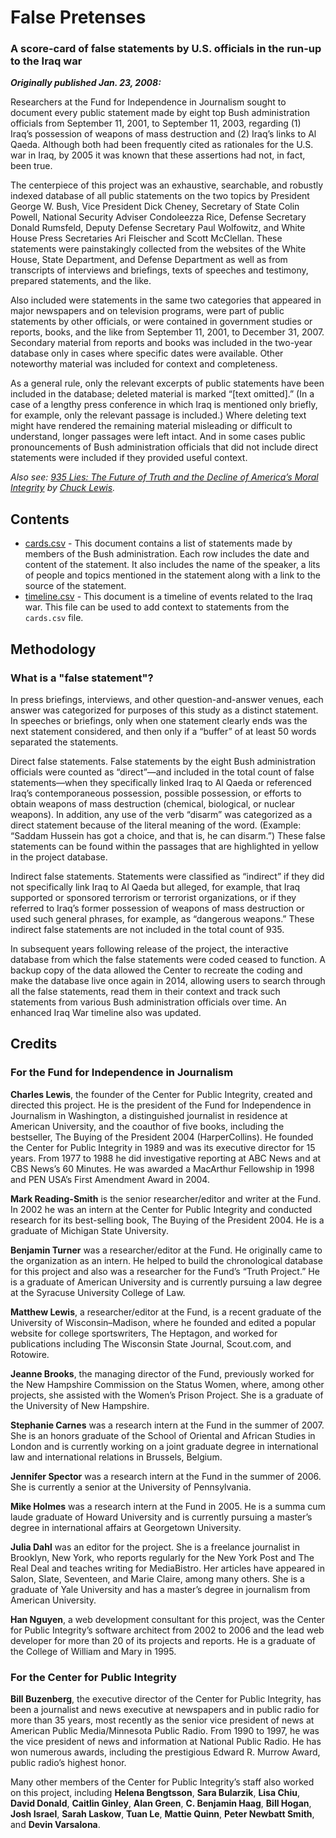 # False Pretenses

### A score-card of false statements by U.S. officials in the run-up to the Iraq war

***Originally published Jan. 23, 2008:***

Researchers at the Fund for Independence in Journalism sought to document every public statement made by eight top Bush administration officials from September 11, 2001, to September 11, 2003, regarding (1) Iraq’s possession of weapons of mass destruction and (2) Iraq’s links to Al Qaeda. Although both had been frequently cited as rationales for the U.S. war in Iraq, by 2005 it was known that these assertions had not, in fact, been true.

The centerpiece of this project was an exhaustive, searchable, and robustly indexed database of all public statements on the two topics by President George W. Bush, Vice President Dick Cheney, Secretary of State Colin Powell, National Security Adviser Condoleezza Rice, Defense Secretary Donald Rumsfeld, Deputy Defense Secretary Paul Wolfowitz, and White House Press Secretaries Ari Fleischer and Scott McClellan. These statements were painstakingly collected from the websites of the White House, State Department, and Defense Department as well as from transcripts of interviews and briefings, texts of speeches and testimony, prepared statements, and the like.

Also included were statements in the same two categories that appeared in major newspapers and on television programs, were part of public statements by other officials, or were contained in government studies or reports, books, and the like from September 11, 2001, to December 31, 2007. Secondary material from reports and books was included in the two-year database only in cases where specific dates were available. Other noteworthy material was included for context and completeness.

As a general rule, only the relevant excerpts of public statements have been included in the database; deleted material is marked “[text omitted].” (In a case of a lengthy press conference in which Iraq is mentioned only briefly, for example, only the relevant passage is included.) Where deleting text might have rendered the remaining material misleading or difficult to understand, longer passages were left intact. And in some cases public pronouncements of Bush administration officials that did not include direct statements were included if they provided useful context.


*Also see: [935 Lies: The Future of Truth and the Decline of America’s Moral Integrity](https://www.amazon.com/gp/product/1610391179) by [Chuck Lewis](https://en.wikipedia.org/wiki/Charles_Lewis_(journalist)).*

## Contents
- [cards.csv](data/cards.csv) - This document contains a list of statements made by members of the Bush administration. Each row includes the date and content of the statement. It also includes the name of the speaker, a lits of people and topics mentioned in the statement along with a link to the source of the statement.
- [timeline.csv](data/timeline.csv) - This document is a timeline of events related to the Iraq war. This file can be used to add context to statements from the `cards.csv` file.

## Methodology

### What is a "false statement"?

In press briefings, interviews, and other question-and-answer venues, each answer was categorized for purposes of this study as a distinct statement. In speeches or briefings, only when one statement clearly ends was the next statement considered, and then only if a “buffer” of at least 50 words separated the statements.

Direct false statements. False statements by the eight Bush administration officials were counted as “direct”—and included in the total count of false statements—when they specifically linked Iraq to Al Qaeda or referenced Iraq’s contemporaneous possession, possible possession, or efforts to obtain weapons of mass destruction (chemical, biological, or nuclear weapons). In addition, any use of the verb “disarm” was categorized as a direct statement because of the literal meaning of the word. (Example: “Saddam Hussein has got a choice, and that is, he can disarm.”) These false statements can be found within the passages that are highlighted in yellow in the project database.

Indirect false statements. Statements were classified as “indirect” if they did not specifically link Iraq to Al Qaeda but alleged, for example, that Iraq supported or sponsored terrorism or terrorist organizations, or if they referred to Iraq’s former possession of weapons of mass destruction or used such general phrases, for example, as “dangerous weapons.” These indirect false statements are not included in the total count of 935.

In subsequent years following release of the project, the interactive database from which the false statements were coded ceased to function. A backup copy of the data allowed the Center to recreate the coding and make the database live once again in 2014, allowing users to search through all the false statements, read them in their context and track such statements from various Bush administration officials over time. An enhanced Iraq War timeline also was updated.


## Credits

### For the Fund for Independence in Journalism

**Charles Lewis**, the founder of the Center for Public Integrity, created and directed this project. He is the president of the Fund for Independence in Journalism in Washington, a distinguished journalist in residence at American University, and the coauthor of five books, including the bestseller, The Buying of the President 2004 (HarperCollins). He founded the Center for Public Integrity in 1989 and was its executive director for 15 years. From 1977 to 1988 he did investigative reporting at ABC News and at CBS News’s 60 Minutes. He was awarded a MacArthur Fellowship in 1998 and PEN USA’s First Amendment Award in 2004.

**Mark Reading-Smith** is the senior researcher/editor and writer at the Fund. In 2002 he was an intern at the Center for Public Integrity and conducted research for its best-selling book, The Buying of the President 2004. He is a graduate of Michigan State University.

**Benjamin Turner** was a researcher/editor at the Fund. He originally came to the organization as an intern. He helped to build the chronological database for this project and also was a researcher for the Fund’s “Truth Project.” He is a graduate of American University and is currently pursuing a law degree at the Syracuse University College of Law.

**Matthew Lewis**, a researcher/editor at the Fund, is a recent graduate of the University of Wisconsin–Madison, where he founded and edited a popular website for college sportswriters, The Heptagon, and worked for publications including The Wisconsin State Journal, Scout.com, and Rotowire.

**Jeanne Brooks**, the managing director of the Fund, previously worked for the New Hampshire Commission on the Status Women, where, among other projects, she assisted with the Women’s Prison Project. She is a graduate of the University of New Hampshire.

**Stephanie Carnes** was a research intern at the Fund in the summer of 2007. She is an honors graduate of the School of Oriental and African Studies in London and is currently working on a joint graduate degree in international law and international relations in Brussels, Belgium.

**Jennifer Spector** was a research intern at the Fund in the summer of 2006. She is currently a senior at the University of Pennsylvania.

**Mike Holmes** was a research intern at the Fund in 2005. He is a summa cum laude graduate of Howard University and is currently pursuing a master’s degree in international affairs at Georgetown University.

**Julia Dahl** was an editor for the project. She is a freelance journalist in Brooklyn, New York, who reports regularly for the New York Post and The Real Deal and teaches writing for MediaBistro. Her articles have appeared in Salon, Slate, Seventeen, and Marie Claire, among many others. She is a graduate of Yale University and has a master’s degree in journalism from American University.

**Han Nguyen**, a web development consultant for this project, was the Center for Public Integrity’s software architect from 2002 to 2006 and the lead web developer for more than 20 of its projects and reports. He is a graduate of the College of William and Mary in 1995.

### For the Center for Public Integrity

**Bill Buzenberg**, the executive director of the Center for Public Integrity, has been a journalist and news executive at newspapers and in public radio for more than 35 years, most recently as the senior vice president of news at American Public Media/Minnesota Public Radio. From 1990 to 1997, he was the vice president of news and information at National Public Radio. He has won numerous awards, including the prestigious Edward R. Murrow Award, public radio’s highest honor.

Many other members of the Center for Public Integrity’s staff also worked on this project, including **Helena Bengtsson**, **Sara Bularzik**, **Lisa Chiu**, **David Donald**, **Caitlin Ginley**, **Alan Green**, **C. Benjamin Haag**, **Bill Hogan**, **Josh Israel**, **Sarah Laskow**, **Tuan Le**, **Mattie Quinn**, **Peter Newbatt Smith**, and **Devin Varsalona**.
